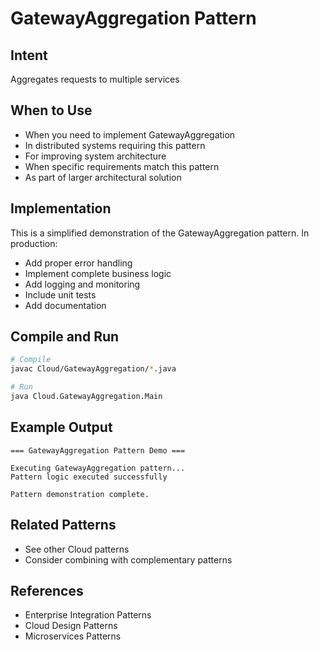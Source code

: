 # GatewayAggregation Pattern

## Intent
Aggregates requests to multiple services

## When to Use
- When you need to implement GatewayAggregation
- In distributed systems requiring this pattern
- For improving system architecture
- When specific requirements match this pattern
- As part of larger architectural solution

## Implementation
This is a simplified demonstration of the GatewayAggregation pattern. In production:
- Add proper error handling
- Implement complete business logic
- Add logging and monitoring
- Include unit tests
- Add documentation

## Compile and Run
```bash
# Compile
javac Cloud/GatewayAggregation/*.java

# Run
java Cloud.GatewayAggregation.Main
```

## Example Output
```
=== GatewayAggregation Pattern Demo ===

Executing GatewayAggregation pattern...
Pattern logic executed successfully

Pattern demonstration complete.
```

## Related Patterns
- See other Cloud patterns
- Consider combining with complementary patterns

## References
- Enterprise Integration Patterns
- Cloud Design Patterns
- Microservices Patterns
